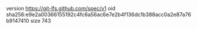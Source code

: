 version https://git-lfs.github.com/spec/v1
oid sha256:e9e2a00366155192c4fc6a56ac6e7e2b4f136dc1b388acc0a2e87a76b9147410
size 743
